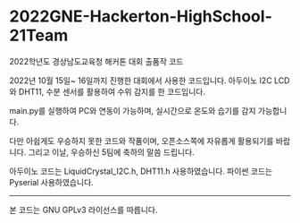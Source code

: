 # 2022GNE-Hackerton-HighSchool-21Team
2022학년도 경상남도교육청 해커톤 대회 출품작 코드

2022년 10월 15일~ 16일까지 진행한 대회에서 사용한 코드입니다.
아두이노 I2C LCD와 DHT11, 수분 센서를 활용하여 수위 감지를 한 코드입니다.

main.py를 실행하여 PC와 연동이 가능하며, 실시간으로 온도와 습기를 감지 가능합니다.

다만 아쉽게도 우승하지 못한 코드와 작품이며, 오픈소스쪽에 자유롭게 활용되기를 바랍니다.
그리고 이날, 우승하신 5팀에 축하의 말씀 드립니다.

아두이노 코드는 LiquidCrystal_I2C.h, DHT11.h 사용하였습니다.
파이썬 코드는 Pyserial 사용하였습니다.


----------------------------
본 코드는 GNU GPLv3 라이선스를 따릅니다.

